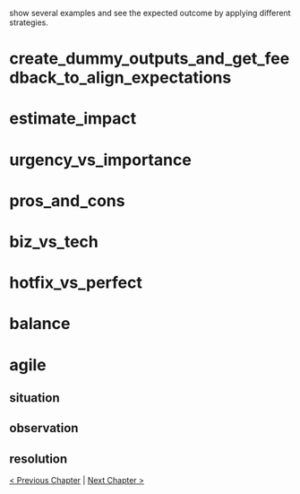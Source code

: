 show several examples and see the expected outcome by applying different strategies.

# create_dummy_outputs_and_get_feedback_to_align_expectations

# estimate_impact

# urgency_vs_importance

# pros_and_cons

# biz_vs_tech

# hotfix_vs_perfect

# balance

# agile

## situation

## observation

## resolution

[< Previous Chapter](5_decompose.md) | [Next Chapter >](7_test_and_analyze.md)
